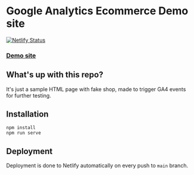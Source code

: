 # Google Analytics Ecommerce Demo site
[![Netlify Status](https://api.netlify.com/api/v1/badges/7aeb5adf-a829-4176-8004-e2c1e391aaae/deploy-status)](https://app.netlify.com/sites/ga-ecomm-demo-test/deploys)

### [Demo site](https://ga-ecomm-demo-test.netlify.app/)
## What's up with this repo?

It's just a sample HTML page with fake shop, made to trigger GA4 events for further testing.

## Installation
```shell
npm install
npm run serve
```

## Deployment
Deployment is done to Netlify automatically on every push to `main` branch.

